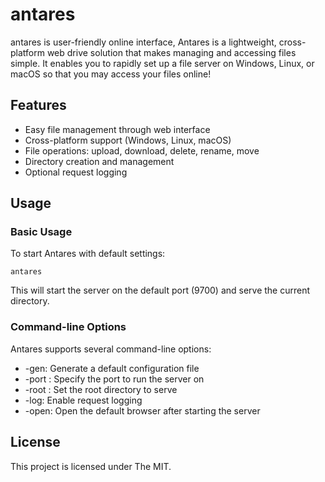 # antares

antares is user-friendly online interface, Antares is a lightweight, cross-platform web drive solution that makes managing and accessing files simple. It enables you to rapidly set up a file server on Windows, Linux, or macOS so that you may access your files online!

## Features

- Easy file management through web interface
- Cross-platform support (Windows, Linux, macOS)
- File operations: upload, download, delete, rename, move
- Directory creation and management
- Optional request logging

## Usage

### Basic Usage
To start Antares with default settings:
```
antares
```

This will start the server on the default port (9700) and serve the current directory.

### Command-line Options

Antares supports several command-line options:

* -gen: Generate a default configuration file
* -port <int>: Specify the port to run the server on
* -root <string>: Set the root directory to serve
* -log: Enable request logging
* -open: Open the default browser after starting the server

## License

This project is licensed under The MIT.
